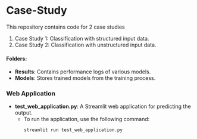 # Case-Study
This repository contains code for 2 case studies 
  1. Case Study 1: Classification with structured input data.
  2. Case Study 2: Classification with unstructured input data.

#### Folders:
- **Results**: Contains performance logs of various models.
- **Models**: Stores trained models from the training process.

### Web Application
- **test_web_application.py**: A Streamlit web application for predicting the output.
  - To run the application, use the following command:
    ```
    streamlit run test_web_application.py
    ```
